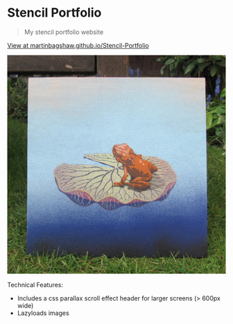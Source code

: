 # Stencil Portfolio
> My stencil portfolio website

[View at martinbagshaw.github.io/Stencil-Portfolio](https://martinbagshaw.github.io/Stencil-Portfolio/)

![frog on a lilly pad](./img/stencils/lilly-pad-frog_apr-2018.jpg)

Technical Features: 
- Includes a css parallax scroll effect header for larger screens (> 600px wide)
- Lazyloads images